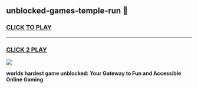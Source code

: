 
## unblocked-games-temple-run 👋
<h3>
<a href="https://premium.freeplayer.one?title=unblocked-games-temple-run&ref=14F">CLICK TO PLAY</a></h3>
<hr>

<h3>
<a href="https://premium.freeplayer.one?title=unblocked-games-temple-run&ref=14F">CLICK 2 PLAY</a>
  
</h3>

<a href="https://premium.freeplayer.one?title=unblocked-games-temple-run&ref=12F/"><img src="https://clearcache.store/games.png"></a>


**worlds hardest game unblocked: Your Gateway to Fun and Accessible Online Gaming**
